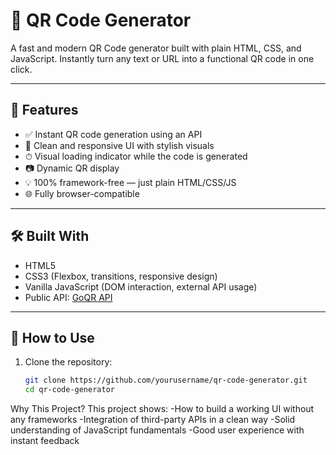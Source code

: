 # 🔳 QR Code Generator

A fast and modern QR Code generator built with plain HTML, CSS, and JavaScript. Instantly turn any text or URL into a functional QR code in one click.


---

## 🚀 Features

- ✅ Instant QR code generation using an API
- 🎨 Clean and responsive UI with stylish visuals
- ⏱ Visual loading indicator while the code is generated
- 📷 Dynamic QR display
- 💡 100% framework-free — just plain HTML/CSS/JS
- 🌐 Fully browser-compatible

---

## 🛠️ Built With

- HTML5
- CSS3 (Flexbox, transitions, responsive design)
- Vanilla JavaScript (DOM interaction, external API usage)
- Public API: [GoQR API](https://goqr.me/api/)

---

## 🔧 How to Use

1. Clone the repository:
   ```bash
   git clone https://github.com/yourusername/qr-code-generator.git
   cd qr-code-generator

Why This Project?
This project shows:
 -How to build a working UI without any frameworks
 -Integration of third-party APIs in a clean way
 -Solid understanding of JavaScript fundamentals
 -Good user experience with instant feedback
